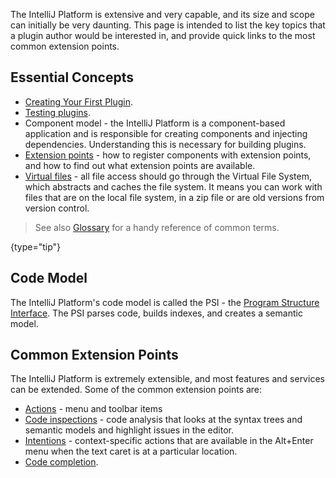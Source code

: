 [//]: # (title: Key Topics)

<!-- Copyright 2000-2021 JetBrains s.r.o. and other contributors. Use of this source code is governed by the Apache 2.0 license that can be found in the LICENSE file. -->

The IntelliJ Platform is extensive and very capable, and its size and scope can initially be very daunting.
This page is intended to list the key topics that a plugin author would be interested in, and provide quick links to the most common extension points.

## Essential Concepts

- [Creating Your First Plugin](getting_started.md).
- [Testing plugins](testing_plugins.md).
- Component model - the IntelliJ Platform is a component-based application and is responsible for creating components and injecting dependencies.
  Understanding this is necessary for building plugins.
- [Extension points](plugin_extensions.md) - how to register components with extension points, and how to find out what extension points are available.
- [Virtual files](virtual_file.md) - all file access should go through the Virtual File System, which abstracts and caches the file system.
  It means you can work with files that are on the local file system, in a zip file or are old versions from version control.
                        
 > See also [Glossary](glossary.md) for a handy reference of common terms.
  >
  {type="tip"}
 
## Code Model

The IntelliJ Platform's code model is called the PSI - the [Program Structure Interface](psi.md).
The PSI parses code, builds indexes, and creates a semantic model.

## Common Extension Points

The IntelliJ Platform is extremely extensible, and most features and services can be extended.
Some of the common extension points are:

* [Actions](action_system.md) - menu and toolbar items
* [Code inspections](code_inspections.md) - code analysis that looks at the syntax trees and semantic models and highlight issues in the editor.
* [Intentions](code_intentions.md) - context-specific actions that are available in the <shortcut>Alt+Enter</shortcut> menu when the text caret is at a particular location.
* [Code completion](code_completion.md).